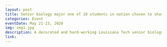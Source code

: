 ```yaml
---
layout: post
title: Senior biology major one of 10 students in nation chosen to share importance of research with lawmakers
categories: Event
eventDate: May 21-23, 2020
img: img1.jpg
description: A decorated and hard-working Louisiana Tech senior biology major, Conner Hartupee will visit Washington, D.C., May 21-23 as one of only 10 students from throughout the country to participate in a highly competitive nationally funded program that helps new generations of young researchers communicate the importance of research.
link:
---
```


